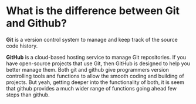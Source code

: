 <h1>What is the difference between Git and Github?</h1>

**Git** is a version control system to manage and keep track of the source code history. 

**GitHub** is a cloud-based hosting service to manage Git repositories. 
If you have open-source projects that use Git, then GitHub is designed to help you better manage them. 
Both git and github give programmers version controlling tools and functions to allow the smooth coding and building of projects. But yeah, getting deeper into the functionality of both, it is seem that github provides a much wider range of functions going ahead few steps than github.
